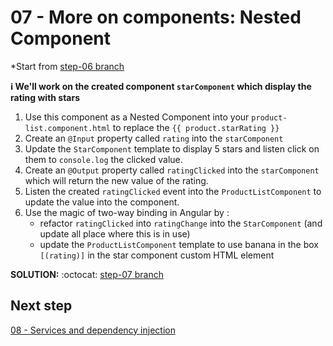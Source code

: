 # 07 - More on components: Nested Component

*Start from [step-06 branch](https://github.com/mazero/angular-course-app/tree/step-06)

**ℹ We'll work on the created component `starComponent` which display the rating with stars**

1. Use this component as a Nested Component into your `product-list.component.html` to replace the `{{ product.starRating }}`
2. Create an `@Input` property called `rating` into the `starComponent`
3. Update the `StarComponent` template to display 5 stars and listen click on them to `console.log` the clicked value.
4. Create an `@Output` property called `ratingClicked` into the `starComponent` which will return the new value of the rating.
5. Listen the created `ratingClicked` event into the `ProductListComponent` to update the value into the component. 
6. Use the magic of two-way binding in Angular by :
    - refactor `ratingClicked` into `ratingChange` into the `StarComponent` (and update all place where this is in use)
    - update the `ProductListComponent` template to use banana in the box `[(rating)]` in the star component custom HTML element

**SOLUTION:** :octocat: [step-07 branch](https://github.com/mazero/angular-course-app/pull/3)

## Next step

[08 - Services and dependency injection](./08%20-%20Services%20and%20dependency%20injection.md)